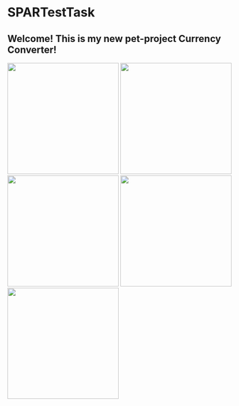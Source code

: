 # SPARTestTask

## Welcome! This is my new pet-project Currency Converter!
<img src="https://github.com/TotSamiiAnatolii/SPARTestTask/assets/95617906/69ff2107-d36d-4177-939f-887be09f03c9" width="250" /> <img src="https://github.com/TotSamiiAnatolii/SPARTestTask/assets/95617906/1a338af5-89d9-441f-b446-cb72150a0a85" width="250" /> <img src="https://github.com/TotSamiiAnatolii/SPARTestTask/assets/95617906/2f6137a5-ec36-4fdf-b76b-bd64d8db6d38" width="250" /> <img src="https://github.com/TotSamiiAnatolii/SPARTestTask/assets/95617906/1eb3637d-eb3a-425d-81e5-b0bd2b005a42" width="250" /> <img src="https://github.com/TotSamiiAnatolii/SPARTestTask/assets/95617906/54cbd1ba-c76b-460f-8f39-4b8ded432b2f" width="250" />



